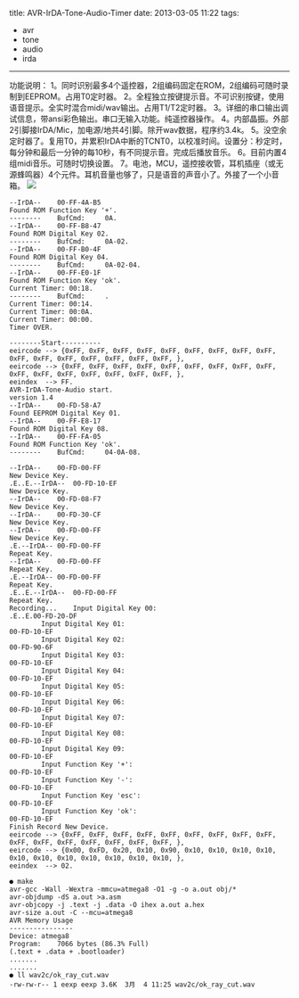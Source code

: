 title: AVR-IrDA-Tone-Audio-Timer
date: 2013-03-05 11:22
tags:
- avr
- tone
- audio
- irda 
---
功能说明：
1。同时识别最多4个遥控器，2组编码固定在ROM，2组编码可随时录制到EEPROM。占用T0定时器。
2。全程独立按键提示音。不可识别按键，使用语音提示。全实时混合midi/wav输出。占用T1/T2定时器。
3。详细的串口输出调试信息，带ansi彩色输出。串口无输入功能。纯遥控器操作。
4。内部晶振。外部2引脚接IrDA/Mic，加电源/地共4引脚。除开wav数据，程序约3.4k。
5。没空余定时器了。复用T0，并累积IrDA中断的TCNT0，以校准时间。设置分：秒定时，每分钟和最后一分钟的每10秒，有不同提示音。完成后播放音乐。
6。目前内置4组midi音乐。可随时切换设置。
7。电池，MCU，遥控接收管，耳机插座（或无源蜂鸣器）4个元件。耳机音量也够了，只是语音的声音小了。外接了一个小音箱。
![](/img/irda1.jpg)
```
--IrDA--    00-FF-4A-B5
Found ROM Function Key '+'.
--------    BufCmd:     0A.
--IrDA--    00-FF-B8-47
Found ROM Digital Key 02.
--------    BufCmd:     0A-02.
--IrDA--    00-FF-B0-4F
Found ROM Digital Key 04.
--------    BufCmd:     0A-02-04.
--IrDA--    00-FF-E0-1F
Found ROM Function Key 'ok'.
Current Timer: 00:18.
--------    BufCmd:     .
Current Timer: 00:14.
Current Timer: 00:0A.
Current Timer: 00:00.
Timer OVER.
```
```
--------Start----------
eeircode --> {0xFF, 0xFF, 0xFF, 0xFF, 0xFF, 0xFF, 0xFF, 0xFF, 0xFF, 0xFF, 0xFF, 0xFF, 0xFF, 0xFF, 0xFF, 0xFF, },
eeircode --> {0xFF, 0xFF, 0xFF, 0xFF, 0xFF, 0xFF, 0xFF, 0xFF, 0xFF, 0xFF, 0xFF, 0xFF, 0xFF, 0xFF, 0xFF, 0xFF, },
eeindex  --> FF.
AVR-IrDA-Tone-Audio start.
version 1.4
--IrDA--    00-FD-58-A7
Found EEPROM Digital Key 01.
--IrDA--    00-FF-E8-17
Found ROM Digital Key 08.
--IrDA--    00-FF-FA-05
Found ROM Function Key 'ok'.
--------    BufCmd:     04-0A-08.
```
```
--IrDA--    00-FD-00-FF
New Device Key.
.E..E.--IrDA--  00-FD-10-EF
New Device Key.
--IrDA--    00-FD-08-F7
New Device Key.
--IrDA--    00-FD-30-CF
New Device Key.
--IrDA--    00-FD-00-FF
New Device Key.
.E.--IrDA-- 00-FD-00-FF
Repeat Key.
--IrDA--    00-FD-00-FF
Repeat Key.
.E.--IrDA-- 00-FD-00-FF
Repeat Key.
.E..E.--IrDA--  00-FD-00-FF
Repeat Key.
Recording...    Input Digital Key 00:
.E..E.00-FD-20-DF
        Input Digital Key 01:
00-FD-10-EF
        Input Digital Key 02:
00-FD-90-6F
        Input Digital Key 03:
00-FD-10-EF
        Input Digital Key 04:
00-FD-10-EF
        Input Digital Key 05:
00-FD-10-EF
        Input Digital Key 06:
00-FD-10-EF
        Input Digital Key 07:
00-FD-10-EF
        Input Digital Key 08:
00-FD-10-EF
        Input Digital Key 09:
00-FD-10-EF
        Input Function Key '+':
00-FD-10-EF
        Input Function Key '-':
00-FD-10-EF
        Input Function Key 'esc':
00-FD-10-EF
        Input Function Key 'ok':
00-FD-10-EF
Finish Record New Device.
eeircode --> {0xFF, 0xFF, 0xFF, 0xFF, 0xFF, 0xFF, 0xFF, 0xFF, 0xFF, 0xFF, 0xFF, 0xFF, 0xFF, 0xFF, 0xFF, 0xFF, },
eeircode --> {0x00, 0xFD, 0x20, 0x10, 0x90, 0x10, 0x10, 0x10, 0x10, 0x10, 0x10, 0x10, 0x10, 0x10, 0x10, 0x10, },
eeindex  --> 02.
```
```
● make
avr-gcc -Wall -Wextra -mmcu=atmega8 -O1 -g -o a.out obj/*
avr-objdump -dS a.out >a.asm
avr-objcopy -j .text -j .data -O ihex a.out a.hex
avr-size a.out -C --mcu=atmega8
AVR Memory Usage
----------------
Device: atmega8
Program:    7066 bytes (86.3% Full)
(.text + .data + .bootloader)
.......
.......
● ll wav2c/ok_ray_cut.wav 
-rw-rw-r-- 1 eexp eexp 3.6K  3月  4 11:25 wav2c/ok_ray_cut.wav
```
